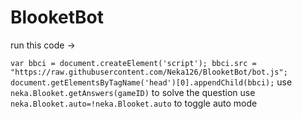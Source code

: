 # BlooketBot
run this code ->

`var bbci = document.createElement('script');
bbci.src = "https://raw.githubusercontent.com/Neka126/BlooketBot/bot.js";
document.getElementsByTagName('head')[0].appendChild(bbci);`
use `neka.Blooket.getAnswers(gameID)` to solve the question
use `neka.Blooket.auto=!neka.Blooket.auto` to toggle auto mode
